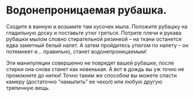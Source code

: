 # Водонепроницаемая рубашка.

Сходите в ванную и возьмите там кусочек мыла. Положите рубашку на гладильную доску и поставьте утюг греться. Потрите плечи и рукава рубашки мылом словно стирательной резинкой – на ткани останется едва заметный белый налет. А затем пройдитесь утюгом по налету – он потемнеет и… правильно, станет водонепроницаемым!

Эти манипуляции совершенно не повредят вашей рубашке, после стирки она снова станет как новенькая. А вот в дождь вы уж точно не промокните до нитки! Точно таким же способом вы можете спасти камеру (достаточно “намылить” ее чехол) или любую другую тряпичную вещь.
